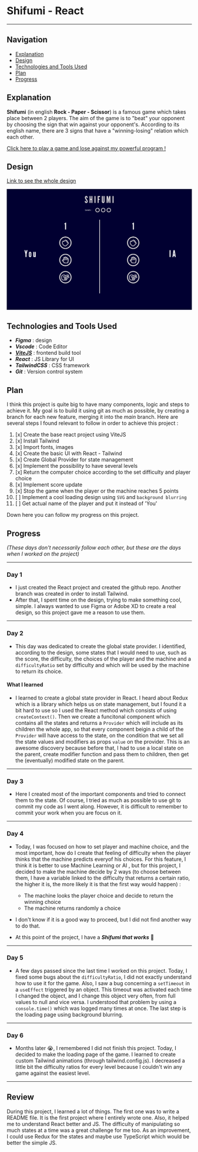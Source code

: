 # Shifumi - React

---

## Navigation

-   [Explanation](#explanation)
-   [Design](#design)
-   [Technologies and Tools Used](#technologies-and-tools-used)
-   [Plan](#plan)
-   [Progress](#progress)

## Explanation

**Shifumi** (in english **Rock - Paper - Scissor**) is a famous game which takes place between 2 players. The aim of the game is to "beat" your opponent by choosing the sign that win against your opponent's.
According to its english name, there are 3 signs that have a "winning-losing" relation which each other.

[Click here to play a game and lose against my powerful program !](https://jukiyoomi-shifumi.netlify.app/)

## Design

[Link to see the whole design](https://www.figma.com/file/uITqUspFto082IRqNgAo13/Shifumi-React?node-id=0%3A1)

![Design of the app](./src/public/Default.png)

## Technologies and Tools Used

-   **_Figma_** : design
-   **_Vscode_** : Code Editor
-   **_[ViteJS](https://vitejs.dev/)_** : frontend build tool
-   **_React_** : JS Library for UI
-   **_TailwindCSS_** : CSS framework
-   **_Git_** : Version control system

## Plan

I think this project is quite big to have many components, logic and steps to achieve it. My goal is to build it using git as much as possible, by creating a branch for each new feature, merging it into the _main_ branch.
Here are several steps I found relevant to follow in order to achieve this project :

1. [x] Create the base react project using ViteJS
2. [x] Install Tailwind
3. [x] Import fonts, images
4. [x] Create the basic UI with React - Tailwind
5. [x] Create Global Provider for state management
6. [x] Implement the possibility to have several levels
7. [x] Return the computer choice according to the set difficulty and player choice
8. [x] Implement score update
9. [x] Stop the game when the player or the machine reaches 5 points
10. [ ] Implement a cool loading design using `SVG` and `background blurring`
11. [ ] Get actual name of the player and put it instead of 'You'

Down here you can follow my progress on this project.

## Progress

_(These days don't necessarily follow each other, but these are the days when I worked on the project)_

---

### Day 1

-   I just created the React project and created the github repo. Another branch was created in order to install Tailwind.
-   After that, I spent time on the design, trying to make something cool, simple. I always wanted to use Figma or Adobe XD to create a real design, so this project gave me a reason to use them.

---

### Day 2

-   This day was dedicated to create the global state provider. I identified, according to the design, some states that I would need to use, such as the score, the difficulty, the choices of the player and the machine and a `difficultyRatio` set by difficulty and which will be used by the machine to return its choice.

#### What I learned

-   I learned to create a global state provider in React. I heard about Redux which is a library which helps us on state management, but I found it a bit hard to use so I used the React method which consists of using `createContext()`. Then we create a funcitonal component which contains all the states and returns a `Provider` which will include as its children the whole app, so that every component beigin a child of the `Provider` will have access to the state, on the condition that we set all the state values and modifiers as props `value` on the provider.
    This is an awesome discovery because before that, I had to use a local state on the parent, create modifier function and pass them to children, then get the (eventually) modified state on the parent.

---

### Day 3

-   Here I created most of the important components and tried to connect them to the state. Of course, I tried as much as possible to use git to commit my code as I went along. However, it is difficult to remember to commit your work when you are focus on it.

---

### Day 4

-   Today, I was focused on how to set player and machine choice, and the most important, how do I create that feeling of difficulty when the player thinks that the machine predicts everyof his choices. For this feature, I think it is better to use Machine Learning or AI , but for this project, I decided to make the machine decide by 2 ways (to choose between them, I have a variable linked to the difficulty that returns a certain ratio, the higher it is, the more likely it is that the first way would happen) :

    -   The machine looks the player choice and decide to return the winning choice
    -   The machine returns randomly a choice

-   I don't know if it is a good way to proceed, but I did not find another way to do that.
-   At this point of the project, I have a _**Shifumi that works**_ 🎊

---

### Day 5

-   A few days passed since the last time I worked on this project. Today, I fixed some bugs about the `difficultyRatio`, I did not exactly understand how to use it for the game. Also, I saw a bug concerning a `setTimeout` in a `useEffect` triggered by an object. This timeout was activated each time I changed the object, and I change this object very often, from full values to null and vice versa. I understood that problem by using a `console.time()` which was logged many times at once.
    The last step is the loading page using background blurring.

---

### Day 6

-   Months later 😭, I remembered I did not finish this project. Today, I decided to make the loading page of the game. I learned to create custom Tailwind animations (through tailwind.config.js). I decreased a little bit the difficulty ratios for every level because I couldn't win any game against the easiest level.

---

## Review

During this project, I learned a lot of things. The first one was to write a README file. It is the first project where I entirely wrote one. Also, it helped me to understand React better and JS. The difficulty of manipulating so much states at a time was a great challenge for me too.
As an improvement, I could use Redux for the states and maybe use TypeScript which would be better the simple JS.
